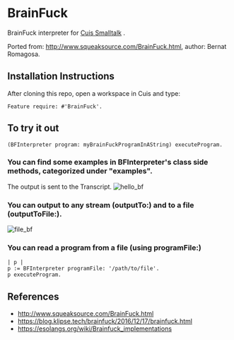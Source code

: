 # BrainFuck
BrainFuck interpreter for [Cuis Smalltalk](https://github.com/Cuis-Smalltalk/Cuis-Smalltalk-Dev) .

Ported from: http://www.squeaksource.com/BrainFuck.html, author: Bernat Romagosa.

## Installation Instructions
After cloning this repo, open a workspace in Cuis and type:
```Smalltalk
Feature require: #'BrainFuck'.
```

## To try it out
```Smalltalk
(BFInterpreter program: myBrainFuckProgramInAString) executeProgram.
```
### You can find some examples in BFInterpreter's class side methods, categorized under "examples".

The output is sent to the Transcript. 
![hello_bf](https://github.com/thiagoslino/BrainFuck/assets/1688134/e2437dff-7237-4fa5-a153-5e3d74012aed)

### You can output to any stream (outputTo:) and to a file (outputToFile:).
![file_bf](https://github.com/thiagoslino/BrainFuck/assets/1688134/ba05d7d9-e82a-454c-bf14-067a0fabc0ba)

### You can read a program from a file (using programFile:)
```Smalltalk
| p |
p := BFInterpreter programFile: '/path/to/file'.
p executeProgram. 
```

## References

-  http://www.squeaksource.com/BrainFuck.html
-  https://blog.klipse.tech/brainfuck/2016/12/17/brainfuck.html
-  https://esolangs.org/wiki/Brainfuck_implementations
